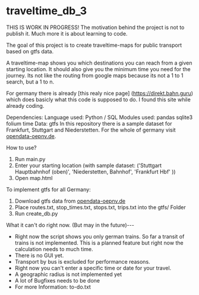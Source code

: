 # traveltime_db_3

THIS IS WORK IN PROGRESS!
The motivation behind the project is not to publish it. Much more it is about learning to code.

The goal of this project is to create traveltime-maps for public transport based on gtfs data. 

A traveltime-map shows you which destinations you can reach from a given starting location. 
It should also give you the minimum time you need for the journey. 
Its not like the routing from google maps because its not a 1 to 1 search, but a 1 to n. 

For germany there is already [this realy nice page] (https://direkt.bahn.guru) which does basicly what this code is supposed to do. 
I found this site while already coding.

Dependencies:
Language used: Python / SQL
Modules used: pandas sqlite3 folium time
Data: gtfs
In this repository there is a sample dataset for Frankfurt, Stuttgart and Niederstetten. For the whole of germany visit [opendata-oepnv.de](https://www.opendata-oepnv.de/ht/de/willkommen).

How to use?
1. Run main.py
2. Enter your starting location (with sample dataset: ('Stuttgart Hauptbahnhof (oben)', 'Niederstetten, Bahnhof', 'Frankfurt Hbf' ))
3. Open map.html

To implement gtfs for all Germany:
1. Download gtfs data from [opendata-oepnv.de](https://www.opendata-oepnv.de/ht/de/willkommen)
2. Place routes.txt, stop_times.txt, stops.txt, trips.txt into the gtfs/ Folder
3. Run create_db.py

What it can't do right now. (But may in the future)---
* Right now the script shows you only german trains. So far a transit of trains is not implemented. 
  This is a planned feature but right now the calculation needs to much time.
* There is no GUI yet.
* Transport by bus is excluded for performance reasons.
* Right now you can't enter a specific time or date for your travel.
* A geographic radius is not implemented yet
* A lot of Bugfixes needs to be done
* For more Information: to-do.txt
